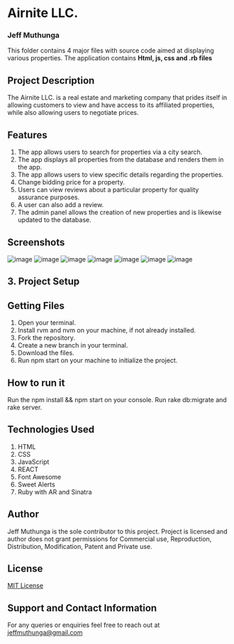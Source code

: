 # Airnite LLC.
### Jeff Muthunga


This folder contains 4 major files with source code aimed at displaying various properties. The application contains
**Html, js, css and .rb files**
## Project Description
The Airnite LLC. is a real estate and marketing company that prides itself in allowing customers to view and have access to its affiliated properties, while also allowing users to negotiate prices.
## Features
1. The app allows users to search for properties via a city search.
2. The app displays all properties from the database and renders them in the app.
3. The app allows users to view specific details regarding the properties.
4. Change bidding price for a property.
5. Users can view reviews about a particular property for quality assurance purposes.
6. A user can also add a review. 
5. The admin panel allows the creation of new properties and is likewise updated to the database.  
## Screenshots
![image](https://user-images.githubusercontent.com/118323350/222634844-106cabb3-8b4c-4079-ab2e-b09f5a1e18e9.png)
![image](https://user-images.githubusercontent.com/118323350/222634899-0f471ca5-5771-4871-8334-c8216d7c0ac4.png)
![image](https://user-images.githubusercontent.com/118323350/222634963-002b5cfa-19bf-4c16-b5ea-ab49f509add2.png)
![image](https://user-images.githubusercontent.com/118323350/222634988-e0ad5517-5296-462c-938d-a08c09c681f8.png)
![image](https://user-images.githubusercontent.com/118323350/222635029-5a8ebb22-fd2d-48d7-97ae-e21e7a173954.png)
![image](https://user-images.githubusercontent.com/118323350/222635056-0c04ed49-406b-45a3-a4fa-7a1b1063f0f2.png)
![image](https://user-images.githubusercontent.com/118323350/222635084-ce7cd51d-a2f0-4e1a-ba42-a8c59e2e8bdb.png)


## 3. Project Setup
## Getting Files
1. Open your terminal.
2. Install rvm and nvm on your machine, if not already installed.
2. Fork the repository.
3. Create a new branch in your terminal.
4. Download the files. 
5. Run npm start on your machine to initialize the project.

## How to run it 
Run the npm install && npm start on your console.
Run rake db:migrate and rake server.

## Technologies Used
1. HTML
2. CSS
3. JavaScript
4. REACT
5. Font Awesome
6. Sweet Alerts
7. Ruby with AR and Sinatra

## Author
Jeff Muthunga is the sole contributor to this project.
Project is licensed and author does not grant permissions for Commercial use, Reproduction, Distribution, Modification, Patent and Private use. 

## License
[MIT License](./license)




## Support and Contact Information
For any queries or enquiries feel free to reach out at jeffmuthunga@gmail.com
